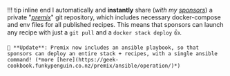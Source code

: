 !!! tip inline end
    I automatically and **instantly** share (_with my [sponsors](https://github.com/sponsors/funkypenguin)_) a private "[_premix_](https://geek-cookbook.funkypenguin.co.nz/premix/)" git repository, which includes necessary docker-compose and env files for all published recipes. This means that sponsors can launch any recipe with just a `git pull` and a `docker stack deploy` 👍. 

    🚀 **Update**: Premix now includes an ansible playbook, so that sponsors can deploy an entire stack + recipes, with a single ansible command! (*more [here](https://geek-cookbook.funkypenguin.co.nz/premix/ansible/operation/)*)